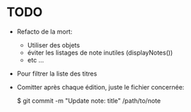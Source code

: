 # TODO

- Refacto de la mort:
    - Utiliser des objets
    - éviter les listages de note inutiles (displayNotes())
    - etc ...
    
- Pour filtrer la liste des titres
- Comitter après chaque édition, juste le fichier concernée:

    $ git commit -m "Update note: title" /path/to/note